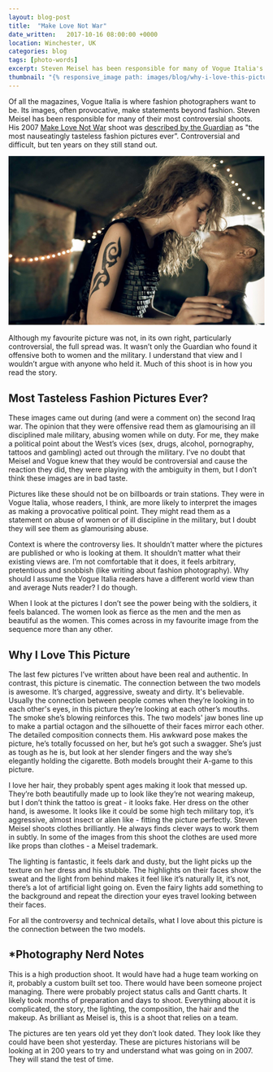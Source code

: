```yaml
---
layout: blog-post
title:  "Make Love Not War"
date_written:   2017-10-16 08:00:00 +0000
location: Winchester, UK
categories: blog
tags: [photo-words]
excerpt: Steven Meisel has been responsible for many of Vogue Italia's most controversial shoots. His 2007 Make Love Not War shoot was described by the Guardian as "the most nauseatingly tasteless fashion pictures ever”. Controversial and difficult, but ten years on they still stand out.
thumbnail: "{% responsive_image path: images/blog/why-i-love-this-picture/make-love-not-war.jpg class: wide %}"
---
```

Of all the magazines, Vogue Italia is where fashion photographers want to be. Its images, often provocative, make statements beyond fashion. Steven Meisel has been responsible for many of their most controversial shoots. His 2007 [Make Love Not War](http://mymodernmet.com/make-love-not-war-steven/) shoot was [described by the Guardian](https://www.theguardian.com/lifeandstyle/2007/sep/24/fashion.photography) as "the most nauseatingly tasteless fashion pictures ever”. Controversial and difficult, but ten years on they still stand out.

![Photographer: Steven Meisel.](/images/blog/why-i-love-this-picture/make-love-not-war.jpg "Photographer: Steven Meisel.")

Although my favourite picture was not, in its own right, particularly controversial, the full spread was. It wasn’t only the Guardian who found it offensive both to women and the military. I understand that view and I wouldn’t argue with anyone who held it. Much of this shoot is in how you read the story.

## Most Tasteless Fashion Pictures Ever?
These images came out during (and were a comment on) the second Iraq war. The opinion that they were offensive read them as glamourising an ill disciplined male military, abusing women while on duty. For me, they make a political point about the West’s vices (sex, drugs, alcohol, pornography, tattoos and gambling) acted out through the military. I’ve no doubt that Meisel and Vogue knew that they would be controversial and cause the reaction they did, they were playing with the ambiguity in them, but I don’t think these images are in bad taste.

Pictures like these should not be on billboards or train stations. They were in Vogue Italia, whose readers, I think, are more likely to interpret the images as making a provocative political point. They might read them as a statement on abuse of women or of ill discipline in the military, but I doubt they will see them as glamourising abuse.

Context is where the controversy lies. It shouldn’t matter where the pictures are published or who is looking at them. It shouldn’t matter what their existing views are. I’m not comfortable that it does, it feels arbitrary, pretentious and snobbish (like writing about fashion photography). Why should I assume the Vogue Italia readers have a different world view than and average Nuts reader? I do though.

When I look at the pictures I don’t see the power being with the soldiers, it feels balanced. The women look as fierce as the men and the men as beautiful as the women. This comes across in my favourite image from the sequence more than any other.

## Why I Love This Picture
The last few pictures I’ve written about have been real and authentic. In contrast, this picture is cinematic. The connection between the two models is awesome.  It’s charged, aggressive, sweaty and dirty. It's believable. Usually the connection between people comes when they’re looking in to each other's eyes, in this picture they’re looking at each other’s mouths. The smoke she’s blowing reinforces this. The two models' jaw bones line up to make a partial octagon and the silhouette of their faces mirror each other. The detailed composition connects them. His awkward pose makes the picture, he’s totally focussed on her, but he’s got such a swagger. She’s just as tough as he is, but look at her slender fingers and the way she’s elegantly holding the cigarette. Both models brought their A-game to this picture.

I love her hair, they probably spent ages making it look that messed up. They’re both beautifully made up to look like they’re not wearing makeup, but I don’t think the tattoo is great - it looks fake. Her dress on the other hand, is awesome. It looks like it could be some high tech military top, it’s aggressive, almost insect or alien like - fitting the picture perfectly. Steven Meisel shoots clothes brilliantly. He always finds clever ways to work them in subtly.  In some of the images from this shoot the clothes are used more like props than clothes -  a Meisel trademark.

The lighting is fantastic, it feels dark and dusty, but the light picks up the texture on her dress and his stubble. The highlights on their faces show the sweat and the light from behind makes it feel like it’s naturally lit, it’s not, there’s a lot of artificial light going on. Even the fairy lights add something to the background and repeat the direction your eyes travel looking between their faces.

For all the controversy and technical details, what I love about this picture is the connection between the two models.


## \*Photography Nerd Notes
This is a high production shoot. It would have had a huge team working on it, probably a custom built set too. There would have been someone project managing. There were probably project status calls and Gantt charts. It likely took months of preparation and days to shoot. Everything about it is complicated, the story, the lighting, the composition, the hair and the makeup. As brilliant as Meisel is, this is a shoot that relies on a team.

The pictures are ten years old yet they don’t look dated. They look like they could have been shot yesterday. These are pictures historians will be looking at in 200 years to try and understand what was going on in 2007. They will stand the test of time.
